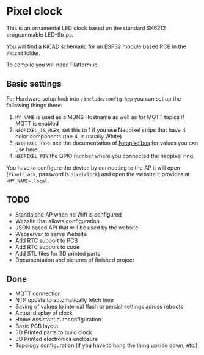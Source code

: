# Pixel clock

This is an ornamental LED clock based on the standard SK6212 programmable
LED-Strips.

You will find a KiCAD schematic for an ESP32 module based PCB in the `/kicad`
folder.

To compile you will need Platform.io.

## Basic settings

For Hardware setup look into `/include/config.hpp` you can set up the following
things there:

1. `MY_NAME` is used as a MDNS Hostname as well as for MQTT topics if MQTT is enabled
2. `NEOPIXEL_IS_RGBW`, set this to 1 if you use Neopixel strips that have 4 color components (the 4. is usually White)
3. `NEOPIXEL_TYPE` see the documentation of [Neopixelbus]() for values you can use here...
4. `NEOPIXEL_PIN` the GPIO number where you connected the neopixel ring.

You have to configure the device by connecting to the AP it will open (`Pixelclock`, password is `pixelclock`) and open the website it provides at `<MY_NAME>.local`.

## TODO

- Standalone AP when no Wifi is configured
- Website that allows configuration
- JSON based API that will be used by the website
- Webserver to serve Website
- Add RTC support to PCB
- Add RTC support to code
- Add STL files for 3D printed parts
- Documentation and pictures of finished project

## Done

- MQTT connection
- NTP update to automatically fetch time
- Saving of values to internal flash to persist settings across reboots
- Actual display of clock
- Home Assistant autoconfiguration
- Basic PCB layout
- 3D Printed parts to build clock
- 3D Printed electronics enclosure
- Topology configuration (if you have to hang the thing upside down, etc.)

